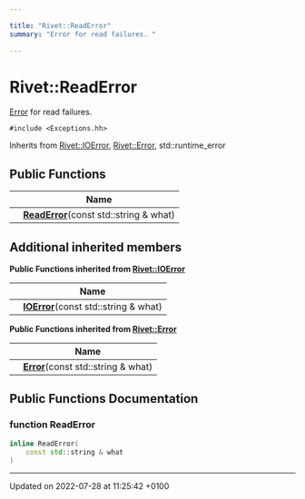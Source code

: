 ```yaml
---

title: "Rivet::ReadError"
summary: "Error for read failures. "

---
```


# Rivet::ReadError



<a href="http://example.org/classes/structrivet_1_1error/">Error</a> for read failures. 


`#include <Exceptions.hh>`

Inherits from [Rivet::IOError](http://example.org/classes/structrivet_1_1ioerror/), [Rivet::Error](http://example.org/classes/structrivet_1_1error/), std::runtime_error

## Public Functions

|                | Name           |
| -------------- | -------------- |
| | **[ReadError](http://example.org/classes/structrivet_1_1readerror/#function-readerror)**(const std::string & what) |

## Additional inherited members

**Public Functions inherited from [Rivet::IOError](http://example.org/classes/structrivet_1_1ioerror/)**

|                | Name           |
| -------------- | -------------- |
| | **[IOError](http://example.org/classes/structrivet_1_1ioerror/#function-ioerror)**(const std::string & what) |

**Public Functions inherited from [Rivet::Error](http://example.org/classes/structrivet_1_1error/)**

|                | Name           |
| -------------- | -------------- |
| | **[Error](http://example.org/classes/structrivet_1_1error/#function-error)**(const std::string & what) |


## Public Functions Documentation

### function ReadError

```cpp
inline ReadError(
    const std::string & what
)
```


-------------------------------

Updated on 2022-07-28 at 11:25:42 +0100
